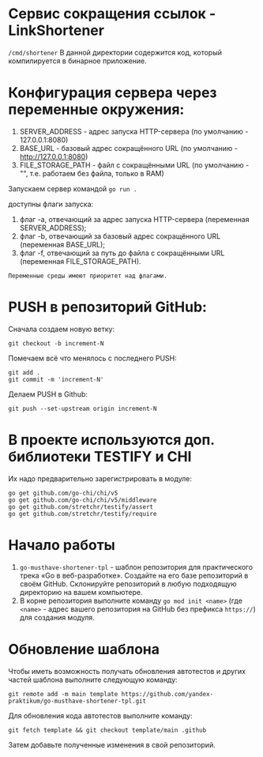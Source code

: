 # Сервис сокращения ссылок - LinkShortener
`/cmd/shortener`
В данной директории содержится код, который компилируется в бинарное приложение.
# Конфигурация сервера через переменные окружения:
1. SERVER_ADDRESS - адрес запуска HTTP-сервера (по умолчанию - 127.0.0.1:8080)
2. BASE_URL - базовый адрес сокращённого URL (по умолчанию - http://127.0.0.1:8080)
3. FILE_STORAGE_PATH - файл с сокращёнными URL (по умолчанию - "", т.е. работаем без файла, только в RAM)

Запускаем сервер командой `go run .`

доступны флаги запуска:
1. флаг -a, отвечающий за адрес запуска HTTP-сервера (переменная SERVER_ADDRESS);
2. флаг -b, отвечающий за базовый адрес сокращённого URL (переменная BASE_URL);
3. флаг -f, отвечающий за путь до файла с сокращёнными URL (переменная FILE_STORAGE_PATH).

`Переменные среды имеют приоритет над флагами.`

# PUSH в репозиторий GitHub:
Сначала создаем новую ветку:
```
git checkout -b increment-N
```
Помечаем всё что менялось с последнего PUSH:
```
git add .
git commit -m 'increment-N'
```
Делаем PUSH в Github:
```
git push --set-upstream origin increment-N
```  
# В проекте используются доп. библиотеки TESTIFY и CHI
Их надо предварительно зарегистрировать в модуле:
```
go get github.com/go-chi/chi/v5  
go get github.com/go-chi/chi/v5/middleware
go get github.com/stretchr/testify/assert
go get github.com/stretchr/testify/require
```
# Начало работы
1. `go-musthave-shortener-tpl` - шаблон репозитория для практического трека «Go в веб-разработке».
Создайте на его базе репозиторий в своём GitHub. Склонируйте репозиторий в любую подходящую директорию на вашем компьютере.
2. В корне репозитория выполните команду `go mod init <name>`
(где `<name>` - адрес вашего репозитория на GitHub без префикса `https://`) для создания модуля.
# Обновление шаблона
Чтобы иметь возможность получать обновления автотестов и других частей шаблона выполните следующую команду:
```
git remote add -m main template https://github.com/yandex-praktikum/go-musthave-shortener-tpl.git
```
Для обновления кода автотестов выполните команду:
```
git fetch template && git checkout template/main .github
```
Затем добавьте полученные изменения в свой репозиторий.

